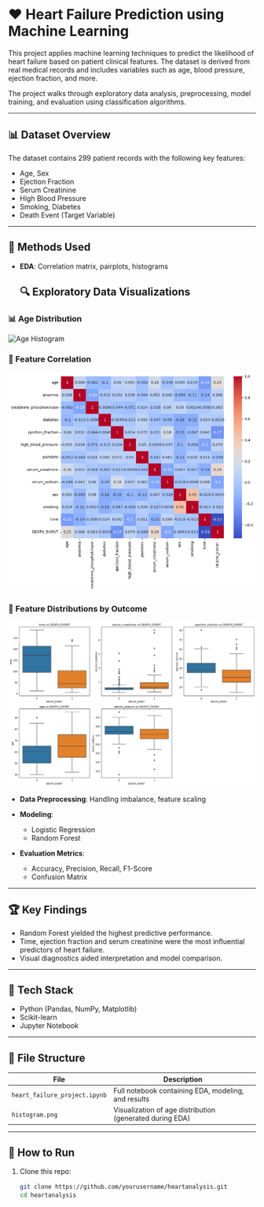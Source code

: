# ❤️ Heart Failure Prediction using Machine Learning

This project applies machine learning techniques to predict the likelihood of heart failure based on patient clinical features. The dataset is derived from real medical records and includes variables such as age, blood pressure, ejection fraction, and more.

The project walks through exploratory data analysis, preprocessing, model training, and evaluation using classification algorithms.

---

## 📊 Dataset Overview

The dataset contains 299 patient records with the following key features:
- Age, Sex
- Ejection Fraction
- Serum Creatinine
- High Blood Pressure
- Smoking, Diabetes
- Death Event (Target Variable)

---

## 🧠 Methods Used

- **EDA**: Correlation matrix, pairplots, histograms
  ## 🔍 Exploratory Data Visualizations

### 📊 Age Distribution
![Age Histogram](images/histogram.pn)

### 🧩 Feature Correlation
![Correlation Matrix](https://github.com/Penod/heartanalysis/blob/main/correlation_matrix.png)

### 🧪 Feature Distributions by Outcome
![Boxplots](https://github.com/Penod/heartanalysis/blob/main/Boxplots.png)

- **Data Preprocessing**: Handling imbalance, feature scaling
- **Modeling**:  
  - Logistic Regression  
  - Random Forest  

- **Evaluation Metrics**:
  - Accuracy, Precision, Recall, F1-Score
  - Confusion Matrix

---

## 🏆 Key Findings

- Random Forest yielded the highest predictive performance.
- Time, ejection fraction and serum creatinine were the most influential predictors of heart failure.
- Visual diagnostics aided interpretation and model comparison.

---

## 🔧 Tech Stack

- Python (Pandas, NumPy, Matplotlib)
- Scikit-learn
- Jupyter Notebook

---

## 📂 File Structure

| File | Description |
|------|-------------|
| `heart_failure_project.ipynb` | Full notebook containing EDA, modeling, and results |
| `histogram.png` | Visualization of age distribution (generated during EDA) |

---

## 🚀 How to Run

1. Clone this repo:
   ```bash
   git clone https://github.com/yourusername/heartanalysis.git
   cd heartanalysis
